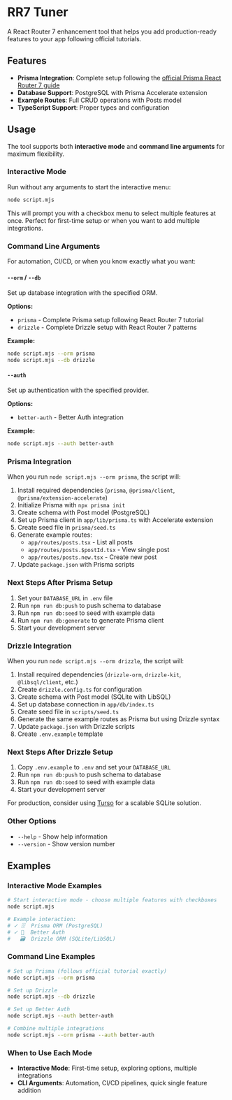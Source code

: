 # RR7 Tuner

A React Router 7 enhancement tool that helps you add production-ready features to your app following official tutorials.

## Features

- **Prisma Integration**: Complete setup following the [official Prisma React Router 7 guide](https://www.prisma.io/docs/guides/react-router-7)
- **Database Support**: PostgreSQL with Prisma Accelerate extension
- **Example Routes**: Full CRUD operations with Posts model
- **TypeScript Support**: Proper types and configuration

## Usage

The tool supports both **interactive mode** and **command line arguments** for maximum flexibility.

### Interactive Mode

Run without any arguments to start the interactive menu:

```bash
node script.mjs
```

This will prompt you with a checkbox menu to select multiple features at once. Perfect for first-time setup or when you want to add multiple integrations.

### Command Line Arguments

For automation, CI/CD, or when you know exactly what you want:

#### `--orm` / `--db`

Set up database integration with the specified ORM.

**Options:**
- `prisma` - Complete Prisma setup following React Router 7 tutorial
- `drizzle` - Complete Drizzle setup with React Router 7 patterns

**Example:**
```bash
node script.mjs --orm prisma
node script.mjs --db drizzle
```

#### `--auth`

Set up authentication with the specified provider.

**Options:**
- `better-auth` - Better Auth integration

**Example:**
```bash
node script.mjs --auth better-auth
```

### Prisma Integration

When you run `node script.mjs --orm prisma`, the script will:

1. Install required dependencies (`prisma`, `@prisma/client`, `@prisma/extension-accelerate`)
2. Initialize Prisma with `npx prisma init`
3. Create schema with Post model (PostgreSQL)
4. Set up Prisma client in `app/lib/prisma.ts` with Accelerate extension
5. Create seed file in `prisma/seed.ts`
6. Generate example routes:
   - `app/routes/posts.tsx` - List all posts
   - `app/routes/posts.$postId.tsx` - View single post
   - `app/routes/posts.new.tsx` - Create new post
7. Update `package.json` with Prisma scripts

### Next Steps After Prisma Setup

1. Set your `DATABASE_URL` in `.env` file
2. Run `npm run db:push` to push schema to database
3. Run `npm run db:seed` to seed with example data
4. Run `npm run db:generate` to generate Prisma client
5. Start your development server

### Drizzle Integration

When you run `node script.mjs --orm drizzle`, the script will:

1. Install required dependencies (`drizzle-orm`, `drizzle-kit`, `@libsql/client`, etc.)
2. Create `drizzle.config.ts` for configuration
3. Create schema with Post model (SQLite with LibSQL)
4. Set up database connection in `app/db/index.ts`
5. Create seed file in `scripts/seed.ts`
6. Generate the same example routes as Prisma but using Drizzle syntax
7. Update `package.json` with Drizzle scripts
8. Create `.env.example` template

### Next Steps After Drizzle Setup

1. Copy `.env.example` to `.env` and set your `DATABASE_URL`
2. Run `npm run db:push` to push schema to database
3. Run `npm run db:seed` to seed with example data
4. Start your development server

For production, consider using [Turso](https://turso.tech/) for a scalable SQLite solution.

### Other Options

- `--help` - Show help information
- `--version` - Show version number

## Examples

### Interactive Mode Examples

```bash
# Start interactive mode - choose multiple features with checkboxes
node script.mjs

# Example interaction:
# ✓ 🗄️  Prisma ORM (PostgreSQL)
# ✓ 🔐  Better Auth
#   🗃️  Drizzle ORM (SQLite/LibSQL)
```

### Command Line Examples

```bash
# Set up Prisma (follows official tutorial exactly)
node script.mjs --orm prisma

# Set up Drizzle
node script.mjs --db drizzle

# Set up Better Auth
node script.mjs --auth better-auth

# Combine multiple integrations
node script.mjs --orm prisma --auth better-auth
```

### When to Use Each Mode

- **Interactive Mode**: First-time setup, exploring options, multiple integrations
- **CLI Arguments**: Automation, CI/CD pipelines, quick single feature addition